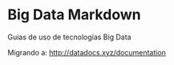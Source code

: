 # Big Data Markdown
Guias de uso de tecnologías Big Data

Migrando a: http://datadocs.xyz/documentation
